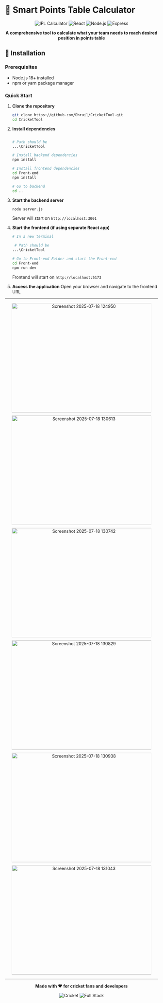 # 🏏 Smart Points Table Calculator

<div align="center">

![IPL Calculator](https://img.shields.io/badge/IPL-Calculator-orange?style=for-the-badge&logo=cricket)
![React](https://img.shields.io/badge/React-19.1.0-blue?style=for-the-badge&logo=react)
![Node.js](https://img.shields.io/badge/Node.js-18+-green?style=for-the-badge&logo=node.js)
![Express](https://img.shields.io/badge/Express-5.1.0-lightgrey?style=for-the-badge&logo=express)

**A comprehensive tool to calculate what your team needs to reach desired position in points table**

</div>

## 🚀 Installation

### Prerequisites
- Node.js 18+ installed
- npm or yarn package manager

### Quick Start

1. **Clone the repository**
   ```bash
   git clone https://github.com/Dhruil/CricketTool.git
   cd CricketTool
   ```

2. **Install dependencies**
   ```bash

   # Path should be
   ...\CricketTool

   # Install backend dependencies
   npm install

   # Install frontend dependencies
   cd Front-end 
   npm install
   
   # Go to backend
   cd ..
   ```

3. **Start the backend server**
   ```bash
   node server.js
   ```
   Server will start on `http://localhost:3001`

4. **Start the frontend (if using separate React app)**
   ```bash
   # In a new terminal

    # Path should be
   ...\CricketTool 

   # Go to Front-end Folder and start the Front-end
   cd Front-end
   npm run dev
   ```
   Frontend will start on `http://localhost:5173`

5. **Access the application**
   Open your browser and navigate to the frontend URL

--- 

<div align="center">
   <div align="center" style="display: flex; flex-wrap: wrap; gap: 10px; justify-content: center;">
<img width="460" height="360" alt="Screenshot 2025-07-18 124950" src="https://github.com/user-attachments/assets/cbf68f7a-4962-4b9f-bb32-f1bac2c65599" />
<img width="460" height="360" alt="Screenshot 2025-07-18 130613" src="https://github.com/user-attachments/assets/e9d577d1-9ab1-4e83-bc47-1cf6d4cc2f05" />
<img width="460" height="360" alt="Screenshot 2025-07-18 130742" src="https://github.com/user-attachments/assets/2076c290-40b0-43d3-82ba-90813be398d4" />
<img width="460" height="360" alt="Screenshot 2025-07-18 130829" src="https://github.com/user-attachments/assets/6e530310-1eeb-4ce7-9555-505232cceb32" />
<img width="460" height="360" alt="Screenshot 2025-07-18 130938" src="https://github.com/user-attachments/assets/77145b13-eb23-4405-a566-4fe39b9bc024" />
<img width="460" height="360" alt="Screenshot 2025-07-18 131043" src="https://github.com/user-attachments/assets/85211bde-b5c6-4539-8043-3c3397a31192" />
   </div>
   
--- 

**Made with ❤️ for cricket fans and developers**

![Cricket](https://img.shields.io/badge/Sport-Cricket-green?style=flat-square)
![Full Stack](https://img.shields.io/badge/Type-Full%20Stack-blue?style=flat-square)

</div>
